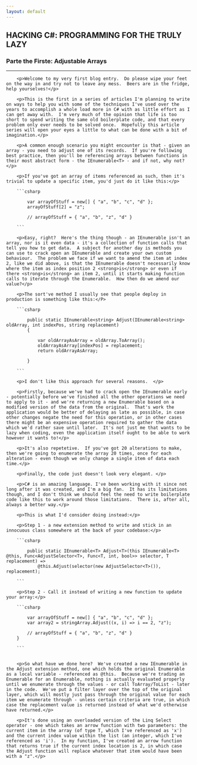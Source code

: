 ```yaml
---
layout: default
---
```


<div class="pagepanel down_arrow white">
  <div class="center">
    <h2>HACKING C#: PROGRAMMING FOR THE TRULY LAZY</h2>
	<h3>Parte the Firste: Adjustable Arrays</h3>
	<hr/>
	
		<p>Welcome to my very first blog entry.  Do please wipe your feet on the way in and try not to leave any mess.  Beers are in the fridge, help yourselves!</p>
		
		<p>This is the first in a series of articles I'm planning to write on ways to help you with some of the techniques I've used over the years to accomplish a whole load more in C# with as little effort as I can get away with.  I'm very much of the opinion that life is too short to spend writing the same old boilerplate code, and that every problem only ever needs to be solved once.  Hopefully this article series will open your eyes a little to what can be done with a bit of imagination.</p>
		
		<p>A common enough scenario you might encounter is that - given an array - you need to adjust one of its records.  If you're following best practice, then you'll be referencing arrays between functions in their most abstract form - the IEnumerable<T> - and if not, why not? </p>
		
		<p>If you've got an array of items referenced as such, then it's trivial to update a specific item, you'd just do it like this:</p>
		
		```csharp
		
			var arrayOfStuff = new[] { "a", "b", "c", "d" };
			arrayOfStuff[2] = "z";

			// arrayOfStuff = { "a", "b", "z", "d" }
		
		```

		<p>Easy, right?  Here's the thing though - an IEnumerable isn't an array, nor is it even data - it's a collection of function calls that tell you how to get data.  A subject for another day is methods you can use to crack open an IEnumerable and create your own custom behaviour.  The problem we face if we want to amend the item at index 2, like we did above, is that the IEnumerable doesn't necessarily know where the item as index position 2 <strong>is</strong> or even if there <strong>is</strong> an item 2, until it starts making function calls to iterate through the Enumerable.  How then do we amend our value?</p>
		
		<p>The sort've method I usually see that people deploy in production is something like this:</P>
		
		```csharp
		
			public static IEnumerable<string> Adjust(IEnumerable<string> oldArray, int indexPos, string replacement)
			{

				var oldArrayAsArray = oldArray.ToArray();
				oldArrayAsArray[indexPos] = replacement;
				return oldArrayAsArray;

			}
		
		```
	
		<p>I don't like this approach for several reasons.  </p>
		
		<p>Firstly, because we've had to crack open the IEnumerable early - potentially before we've finished all the other operations we need to apply to it - and we're returning a new Enumerable based on a modified version of the data from the original.  That's work the application would be better of delaying as late as possible, in case other changes negate the need for this operation, or in other cases there might be an expensive operation required to gather the data which we'd rather save until later.  It's not just me that wants to be lazy when coding, even the application itself ought to be able to work however it wants to!</p>
		
		<p>It's also repetetive.  If you've got 20 alterations to make, then we're going to enumerate the array 20 times, once for each alteration - even though we only change a single item of data each time.</p>
		
		<p>Finally, the code just doesn't look very elegant. </p>
		
		<p>C# is an amazing language. I've been working with it since not long after it was created, and I'm a big fan.  It has its limitations though, and I don't think we should feel the need to write boilerplate code like this to work around those limitations.  There is, after all, always a better way.</p>
		
		<p>This is what I'd consider doing instead:</p>
		
		<p>Step 1 - a new extension method to write and stick in an innocuous class somewhere at the back of your codebase:</p>
		
		```csharp
		
			public static IEnumerable<T> Adjust<T>(this IEnumerable<T> @this, Func<AdjustSelector<T>, Func<T, int, bool>> selector, T replacement) =>
				@this.Adjust(selector(new AdjustSelector<T>()), replacement);
			
		```
		
		<p>Step 2 - Call it instead of writing a new function to update your array:</p>
		
		```csharp
		
			var arrayOfStuff = new[] { "a", "b", "c", "d" };
			var array2 = stringArray.Adjust((x, i) => i == 2, "z");

			// arrayOfStuff = { "a", "b", "z", "d" }
        }
			
		```
		
		
		<p>So what have we done here?  We've created a new IEnumerable in the Adjust extension method, one which holds the original Enumerable as a local variable - referenced as @this.  Because we're trading an Enumerable for an Enumerable, nothing is actually evaluated properly until we enumerate through the values - or call ToArray/ToList - later in the code.  We've put a filter layer over the top of the original layer, which will mostly just pass through the original value for each item we enumerate through - unless certain criteria are true, in which case the replacement value is returned instead of what we'd otherwise have returned.</p>
		
		<p>It's done using an overloaded version of the Linq Select operator - one which takes an arrow function with two parameters: the current item in the array (of type T, which I've referenced as 'x') and the current index value within the list (an integer, which I've referenced as 'i').  In my function, I've created an arrow function that returns true if the current index location is 2, in which case the Adjust function will replace whatever that item would have been with a "z".</p>
		